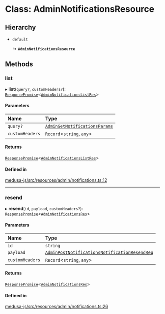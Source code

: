 # Class: AdminNotificationsResource

## Hierarchy

- `default`

  ↳ **`AdminNotificationsResource`**

## Methods

### list

▸ **list**(`query?`, `customHeaders?`): [`ResponsePromise`](../modules/internal.md#responsepromise)<[`AdminNotificationsListRes`](../modules/internal-12.md#adminnotificationslistres)\>

#### Parameters

| Name | Type |
| :------ | :------ |
| `query?` | [`AdminGetNotificationsParams`](internal-12.AdminGetNotificationsParams.md) |
| `customHeaders` | `Record`<`string`, `any`\> |

#### Returns

[`ResponsePromise`](../modules/internal.md#responsepromise)<[`AdminNotificationsListRes`](../modules/internal-12.md#adminnotificationslistres)\>

#### Defined in

[medusa-js/src/resources/admin/notifications.ts:12](https://github.com/cloudnepal/medusa/blob/0b0d50b4/packages/medusa-js/src/resources/admin/notifications.ts#L12)

___

### resend

▸ **resend**(`id`, `payload`, `customHeaders?`): [`ResponsePromise`](../modules/internal.md#responsepromise)<[`AdminNotificationsRes`](../modules/internal-12.md#adminnotificationsres)\>

#### Parameters

| Name | Type |
| :------ | :------ |
| `id` | `string` |
| `payload` | [`AdminPostNotificationsNotificationResendReq`](internal-12.AdminPostNotificationsNotificationResendReq.md) |
| `customHeaders` | `Record`<`string`, `any`\> |

#### Returns

[`ResponsePromise`](../modules/internal.md#responsepromise)<[`AdminNotificationsRes`](../modules/internal-12.md#adminnotificationsres)\>

#### Defined in

[medusa-js/src/resources/admin/notifications.ts:26](https://github.com/cloudnepal/medusa/blob/0b0d50b4/packages/medusa-js/src/resources/admin/notifications.ts#L26)
